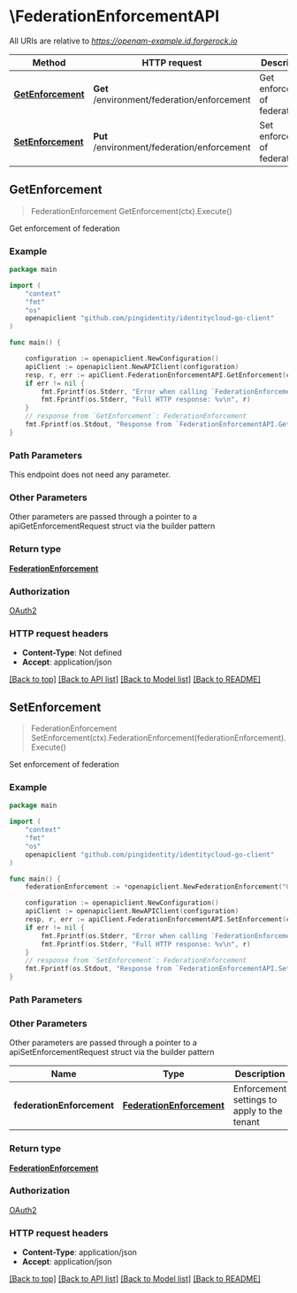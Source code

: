 # \FederationEnforcementAPI

All URIs are relative to *https://openam-example.id.forgerock.io*

Method | HTTP request | Description
------------- | ------------- | -------------
[**GetEnforcement**](FederationEnforcementAPI.md#GetEnforcement) | **Get** /environment/federation/enforcement | Get enforcement of federation
[**SetEnforcement**](FederationEnforcementAPI.md#SetEnforcement) | **Put** /environment/federation/enforcement | Set enforcement of federation



## GetEnforcement

> FederationEnforcement GetEnforcement(ctx).Execute()

Get enforcement of federation



### Example

```go
package main

import (
    "context"
    "fmt"
    "os"
    openapiclient "github.com/pingidentity/identitycloud-go-client"
)

func main() {

    configuration := openapiclient.NewConfiguration()
    apiClient := openapiclient.NewAPIClient(configuration)
    resp, r, err := apiClient.FederationEnforcementAPI.GetEnforcement(context.Background()).Execute()
    if err != nil {
        fmt.Fprintf(os.Stderr, "Error when calling `FederationEnforcementAPI.GetEnforcement``: %v\n", err)
        fmt.Fprintf(os.Stderr, "Full HTTP response: %v\n", r)
    }
    // response from `GetEnforcement`: FederationEnforcement
    fmt.Fprintf(os.Stdout, "Response from `FederationEnforcementAPI.GetEnforcement`: %v\n", resp)
}
```

### Path Parameters

This endpoint does not need any parameter.

### Other Parameters

Other parameters are passed through a pointer to a apiGetEnforcementRequest struct via the builder pattern


### Return type

[**FederationEnforcement**](FederationEnforcement.md)

### Authorization

[OAuth2](../README.md#OAuth2)

### HTTP request headers

- **Content-Type**: Not defined
- **Accept**: application/json

[[Back to top]](#) [[Back to API list]](../README.md#documentation-for-api-endpoints)
[[Back to Model list]](../README.md#documentation-for-models)
[[Back to README]](../README.md)


## SetEnforcement

> FederationEnforcement SetEnforcement(ctx).FederationEnforcement(federationEnforcement).Execute()

Set enforcement of federation



### Example

```go
package main

import (
    "context"
    "fmt"
    "os"
    openapiclient "github.com/pingidentity/identitycloud-go-client"
)

func main() {
    federationEnforcement := *openapiclient.NewFederationEnforcement("Groups_example") // FederationEnforcement | Enforcement settings to apply to the tenant

    configuration := openapiclient.NewConfiguration()
    apiClient := openapiclient.NewAPIClient(configuration)
    resp, r, err := apiClient.FederationEnforcementAPI.SetEnforcement(context.Background()).FederationEnforcement(federationEnforcement).Execute()
    if err != nil {
        fmt.Fprintf(os.Stderr, "Error when calling `FederationEnforcementAPI.SetEnforcement``: %v\n", err)
        fmt.Fprintf(os.Stderr, "Full HTTP response: %v\n", r)
    }
    // response from `SetEnforcement`: FederationEnforcement
    fmt.Fprintf(os.Stdout, "Response from `FederationEnforcementAPI.SetEnforcement`: %v\n", resp)
}
```

### Path Parameters



### Other Parameters

Other parameters are passed through a pointer to a apiSetEnforcementRequest struct via the builder pattern


Name | Type | Description  | Notes
------------- | ------------- | ------------- | -------------
 **federationEnforcement** | [**FederationEnforcement**](FederationEnforcement.md) | Enforcement settings to apply to the tenant | 

### Return type

[**FederationEnforcement**](FederationEnforcement.md)

### Authorization

[OAuth2](../README.md#OAuth2)

### HTTP request headers

- **Content-Type**: application/json
- **Accept**: application/json

[[Back to top]](#) [[Back to API list]](../README.md#documentation-for-api-endpoints)
[[Back to Model list]](../README.md#documentation-for-models)
[[Back to README]](../README.md)

